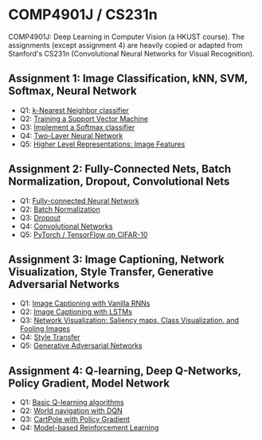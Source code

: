 # COMP4901J / CS231n
 COMP4901J: Deep Learning in Computer Vision (a HKUST course). The assignments (except assignment 4) are heavily copied or adapted from Stanford's CS231n (Convolutional Neural Networks for Visual Recognition).
 
## Assignment 1: Image Classification, kNN, SVM, Softmax, Neural Network
- Q1: <a href="https://github.com/budiryan/COMP4901J/blob/master/assignment1/knn.ipynb">k-Nearest Neighbor classifier</a>
- Q2: <a href="https://github.com/budiryan/COMP4901J/blob/master/assignment1/svm.ipynb">Training a Support Vector Machine</a>
- Q3: <a href="https://github.com/budiryan/COMP4901J/blob/master/assignment1/softmax.ipynb">Implement a Softmax classifier</a>
- Q4: <a href="https://github.com/budiryan/COMP4901J/blob/master/assignment1/two_layer_net.ipynb">Two-Layer Neural Network</a>
- Q5: <a href="https://github.com/budiryan/COMP4901J/blob/master/assignment1/features.ipynb">Higher Level Representations: Image Features</a>

## Assignment 2: Fully-Connected Nets, Batch Normalization, Dropout, Convolutional Nets
- Q1: <a href="https://github.com/budiryan/COMP4901J/blob/master/assignment2/FullyConnectedNets.ipynb">Fully-connected Neural Network</a>
- Q2: <a href="https://github.com/budiryan/COMP4901J/blob/master/assignment2/BatchNormalization.ipynb">Batch Normalization</a>
- Q3: <a href="https://github.com/budiryan/COMP4901J/blob/master/assignment2/Dropout.ipynb">Dropout</a>
- Q4: <a href="https://github.com/budiryan/COMP4901J/blob/master/assignment2/ConvolutionalNetworks.ipynb">Convolutional Networks</a>
- Q5: <a href="https://github.com/budiryan/COMP4901J/blob/master/assignment2/TensorFlow.ipynb">PyTorch / TensorFlow on CIFAR-10</a>

## Assignment 3: Image Captioning, Network Visualization, Style Transfer, Generative Adversarial Networks
- Q1: <a href="https://github.com/budiryan/COMP4901J/blob/master/assignment3/RNN_Captioning.ipynb">Image Captioning with Vanilla RNNs</a>
- Q2: <a href="https://github.com/budiryan/COMP4901J/blob/master/assignment3/LSTM_Captioning.ipynb">Image Captioning with LSTMs</a>
- Q3: <a href="https://github.com/budiryan/COMP4901J/blob/master/assignment3/NetworkVisualization-TensorFlow.ipynb">Network Visualization: Saliency maps, Class Visualization, and Fooling Images</a>
- Q4: <a href="https://github.com/budiryan/COMP4901J/blob/master/assignment3/StyleTransfer-TensorFlow.ipynb">Style Transfer</a>
- Q5: <a href="https://github.com/budiryan/COMP4901J/blob/master/assignment3/GANs-TensorFlow.ipynb">Generative Adversarial Networks</a>

## Assignment 4: Q-learning, Deep Q-Networks, Policy Gradient, Model Network
- Q1: <a href="https://github.com/budiryan/COMP4901J/blob/master/assignment4/Q_learning_Basic.ipynb">Basic Q-learning algorithms</a>
- Q2: <a href="https://github.com/budiryan/COMP4901J/blob/master/assignment4/DQN_WorldNavigate.ipynb">World navigation with DQN</a>
- Q3: <a href="https://github.com/budiryan/COMP4901J/blob/master/assignment4/PG_CartPole.ipynb">CartPole with Policy Gradient</a>
- Q4: <a href="https://github.com/budiryan/COMP4901J/blob/master/assignment4/Model_Policy_Network.ipynb">Model-based Reinforcement Learning</a>
